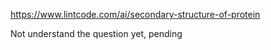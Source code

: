 https://www.lintcode.com/ai/secondary-structure-of-protein

Not understand the question yet, pending
